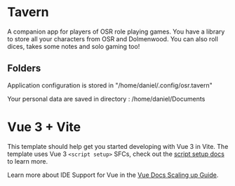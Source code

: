# Tavern
A companion app for players of OSR role playing games. You have a library to store all your characters from OSR and Dolmenwood.
You can also roll dices, takes some notes and solo gaming too!

## Folders

Application configuration is stored in "/home/daniel/.config/osr.tavern"

Your personal data are saved in directory :
/home/daniel/Documents

# Vue 3 + Vite

This template should help get you started developing with Vue 3 in Vite. The template uses Vue 3 `<script setup>` SFCs, check out the [script setup docs](https://v3.vuejs.org/api/sfc-script-setup.html#sfc-script-setup) to learn more.

Learn more about IDE Support for Vue in the [Vue Docs Scaling up Guide](https://vuejs.org/guide/scaling-up/tooling.html#ide-support).
